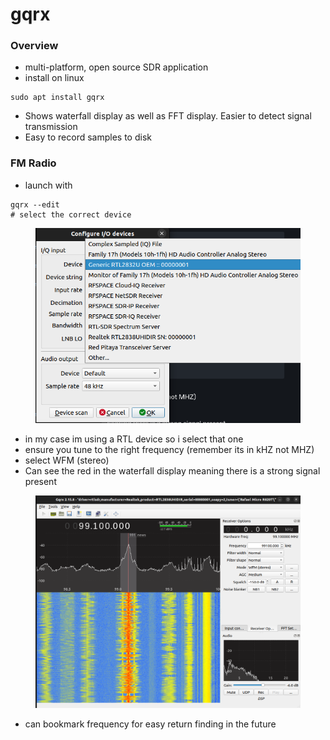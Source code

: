 # gqrx

### Overview&#x20;

* multi-platform, open source SDR application&#x20;
* install on linux

```
sudo apt install gqrx
```

* Shows waterfall display as well as FFT display. Easier to detect signal transmission
* Easy to record samples to disk&#x20;

### FM Radio

* launch with&#x20;

```
gqrx --edit
# select the correct device
```

<figure><img src="../.gitbook/assets/image (1).png" alt=""><figcaption></figcaption></figure>

* in my case im using a RTL device so i select that one
* ensure you tune to the right frequency (remember its in kHZ not MHZ)
* select WFM (stereo)
* Can see the red in the waterfall display meaning there is a strong signal present&#x20;

<figure><img src="../.gitbook/assets/image.png" alt=""><figcaption></figcaption></figure>

* can bookmark frequency for easy return finding in the future&#x20;
